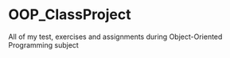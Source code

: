 # OOP_ClassProject

All of my test, exercises and assignments during Object-Oriented Programming subject
